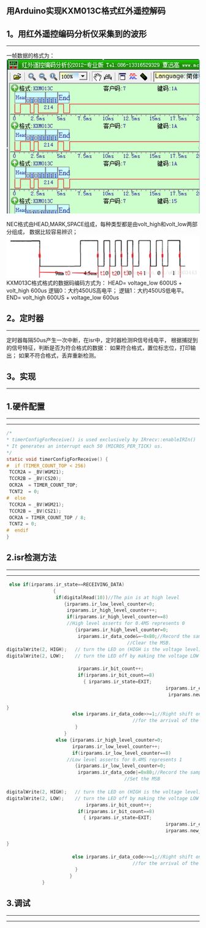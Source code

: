 用Arduino实现KXM013C格式红外遥控解码
--------------------------------
1。用红外遥控编码分析仪采集到的波形
-------------------------------
------------------------------
一帧数据的格式为：
![image](https://github.com/Shockwave202/WorkReport/blob/main/IMAGE10_21/Format.png)


NEC格式由HEAD,MARK,SPACE组成，每种类型都是由volt_high和volt_low两部分组成，
     数据比较容易辨识；
     ![image](https://github.com/Shockwave202/WorkReport/blob/main/IMAGE10_21/NEC_Format.png)
KXM013C格式格式的数据码编码方式为：
   HEAD= voltage_low 600US + volt_high 600us 
   逻辑0：大约450US高电平；
   逻辑1：大约450US低电平。
   END= volt_high  600US + voltage_low 600us

2。定时器
---------
---------
定时器每隔50us产生一次中断，在isr中，定时器检测IR信号线电平，
根据捕捉到的信号特征，判断是否为符合格式的数据：
如果符合格式，置位标志位，打印输出；
如果不符合格式，丢弃重新检测。

3。实现
-------
-------
   1.硬件配置
   ---
   ---
   ---
   ```c
  /*
 * timerConfigForReceive() is used exclusively by IRrecv::enableIRIn()
 * It generates an interrupt each 50 (MICROS_PER_TICK) us.
 */
static void timerConfigForReceive() {
#  if (TIMER_COUNT_TOP < 256)
    TCCR2A = _BV(WGM21);
    TCCR2B = _BV(CS20);
    OCR2A  = TIMER_COUNT_TOP;
    TCNT2  = 0;
#  else
    TCCR2A = _BV(WGM21);
    TCCR2B = _BV(CS21);
    OCR2A = TIMER_COUNT_TOP / 8;
    TCNT2 = 0;
#  endif
}
```
   2.isr检测方法
   ---
   ---
   ---
   ```c
   	else if(irparams.ir_state==RECEIVING_DATA)
					{
					 if(digitalRead(10))//The pin is at high level 
					    {irparams.ir_low_level_counter=0;
						 irparams.ir_high_level_counter++;						 
						 if(irparams.ir_high_level_counter==8)
						 //High level asserts for 0.4MS represents 0
							{irparams.ir_high_level_counter=0;
							 irparams.ir_data_code&=~0x80;//Record the sampling result, 
							                   //Clear the MSB.
   digitalWrite(2, HIGH);   // turn the LED on (HIGH is the voltage level)
   digitalWrite(2, LOW);    // turn the LED off by making the voltage LOW

							 irparams.ir_bit_count++;
							 if(irparams.ir_bit_count==8)					         
							   { irparams.ir_state=EXIT;
                                                             irparams.ir_end_flag=0;
                                                              irparams.new_arrival_flag=1;

}						
						   else irparams.ir_data_code>>=1;//Right shift one bit,prepare
						                         //for the arrival of the next bit
							}
						}
					 else {irparams.ir_high_level_counter=0;
					       irparams.ir_low_level_counter++;						   
					 	   if(irparams.ir_low_level_counter==8)
						 //Low level asserts for 0.4MS represents 1
							{irparams.ir_low_level_counter=0;
							 irparams.ir_data_code|=0x80;//Record the sampling result,
							                  //Set the MSB

digitalWrite(2, HIGH);   // turn the LED on (HIGH is the voltage level)
   digitalWrite(2, LOW);    // turn the LED off by making the voltage LOW
							    irparams.ir_bit_count++;
							 if(irparams.ir_bit_count==8)
							   { irparams.ir_state=EXIT;
                                                             irparams.ir_end_flag=0;
                                                             irparams.new_arrival_flag=1;

}

						   else irparams.ir_data_code>>=1;//Right shift one bit,prepare
						                         //for the arrival of the next bit
							}
					      }
				}
   ```
   3.调试
   ---
   ---
   ---






